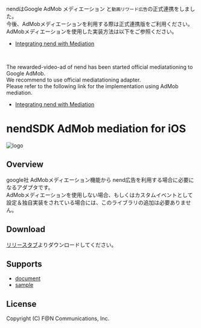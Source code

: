 nendはGoogle AdMob メディエーション と`動画リワード広告`の正式連携をしました。  
今後、AdMobメディエーションを利用する際は正式連携版をご利用ください。  
AdMobメディエーションを使用した実装方法は以下をご参照ください。
* [Integrating nend with Mediation](https://developers.google.com/admob/ios/mediation/nend)

<br>

The rewarded-video-ad of nend has been started official mediatationing to Google AdMob.  
We recommend to use official mediatationing adapter.  
Please refer to the following link for the implementation using AdMob mediation.
* [Integrating nend with Mediation](https://developers.google.com/admob/ios/mediation/nend)

# nendSDK AdMob mediation for iOS

![logo](https://user-images.githubusercontent.com/9563381/31269103-17daebce-aaba-11e7-9899-742435c4ef20.png)

## Overview

google社 AdMobメディエーション機能から nend広告を利用する場合に必要になるアダプタです。  
AdMobメディエーションを使用しない場合、もしくはカスタムイベントとして設定＆独自実装をされている場合には、このライブラリの追加は必要ありません。

## Download

[リリースタブ](https://github.com/fan-ADN/nendSDK-iOS-AdmobMediation-pub/releases)よりダウンロードしてください。

## Supports

* [document](https://github.com/fan-ADN/nendSDK-admob-mediation/wiki)
* [sample](https://github.com/fan-ADN/nendSDK-admob-mediation)

## License

Copyright (C) F@N Communications, Inc.
